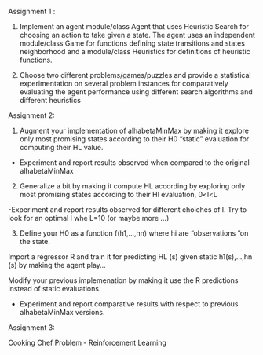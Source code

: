 Assignment 1 : 

1. Implement an agent module/class Agent that uses Heuristic Search for choosing an action to take given a state. The agent uses an independent module/class Game for functions defining state transitions and states neighborhood and a module/class Heuristics for definitions of heuristic functions.

2. Choose two different problems/games/puzzles and provide a statistical experimentation on several problem instances for comparatively evaluating the agent performance using different search algorithms and different heuristics

Assignment 2:

1. Augment your implementation of alhabetaMinMax by making it explore only most promising states according to their H0 “static” evaluation for computing their HL value.

- Experiment and report results observed when compared to the original alhabetaMinMax

2. Generalize a bit by making it compute HL according by exploring only most promising states according to their Hl evaluation, 0<l<L

-Experiment and report results observed for different choiches of l. Try to look for an optimal l whe L=10 (or maybe more …)

3. Define your H0 as a function f(h1,…,hn) where hi are “observations ”on the state.

Import a regressor R and train it for predicting HL (s) given static h1(s),…,hn (s) by making the agent play…

Modify your previous implemenation by making it use the R predictions instead of static evaluations.

- Experiment and report comparative results with respect to previous alhabetaMinMax versions.

Assignment 3: 

Cooking Chef Problem - Reinforcement Learning
